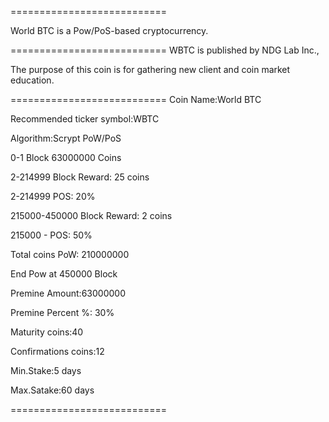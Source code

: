 
===========================

World BTC is a Pow/PoS-based cryptocurrency.

===========================
WBTC is published by NDG Lab Inc.,

The purpose of this coin is for gathering new client and coin market education.

===========================
Coin Name:World BTC 

Recommended ticker symbol:WBTC

Algorithm:Scrypt PoW/PoS

0-1 Block 63000000 Coins

2-214999 Block Reward: 25 coins

2-214999 POS: 20%

215000-450000 Block Reward: 2 coins

215000 - POS: 50%

Total coins PoW: 210000000

End Pow at 450000 Block

Premine Amount:63000000

Premine Percent %: 30%

Maturity coins:40

Confirmations coins:12

Min.Stake:5 days

Max.Satake:60 days

===========================
